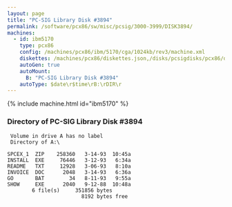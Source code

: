 ```yaml
---
layout: page
title: "PC-SIG Library Disk #3894"
permalink: /software/pcx86/sw/misc/pcsig/3000-3999/DISK3894/
machines:
  - id: ibm5170
    type: pcx86
    config: /machines/pcx86/ibm/5170/cga/1024kb/rev3/machine.xml
    diskettes: /machines/pcx86/diskettes.json,/disks/pcsigdisks/pcx86/diskettes.json
    autoGen: true
    autoMount:
      B: "PC-SIG Library Disk #3894"
    autoType: $date\r$time\rB:\rDIR\r
---
```


{% include machine.html id="ibm5170" %}

### Directory of PC-SIG Library Disk #3894

     Volume in drive A has no label
     Directory of A:\

    SPCEX_1  ZIP    258360   3-14-93  10:45a
    INSTALL  EXE     76446   3-12-93   6:34a
    README   TXT     12928   3-06-93   8:10a
    INVOICE  DOC      2048   3-14-93   6:36a
    GO       BAT        34   8-11-93   9:55a
    SHOW     EXE      2040   9-12-88  10:48a
            6 file(s)     351856 bytes
                            8192 bytes free
